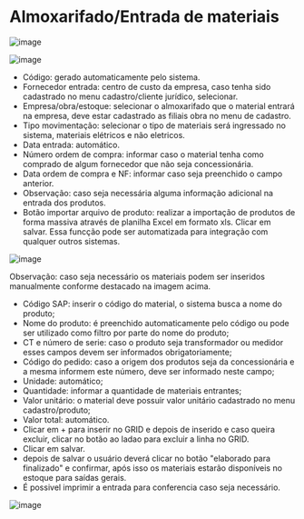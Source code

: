 # Almoxarifado/Entrada de materiais

![image](https://github.com/user-attachments/assets/6604c29b-e526-4b0f-8ba0-e87bfd5aedbf)

![image](https://github.com/user-attachments/assets/49b535da-2736-40dd-a98f-37a30962a773)

* Código: gerado automaticamente pelo sistema.
* Fornecedor entrada: centro de custo da empresa, caso tenha sido cadastrado no menu cadastro/cliente jurídico, selecionar.
* Empresa/obra/estoque: selecionar o almoxarifado que o material entrará na empresa, deve estar cadastrado as filiais obra no menu de cadastro.
* Tipo movimentação: selecionar o tipo de materiais será ingressado no sistema, materiais elétricos e não eletricos.
* Data entrada: automático.
* Número ordem de compra: informar caso o material tenha como comprado de algum fornecedor que não seja concessionária.
* Data ordem de compra e NF: informar caso seja preenchido o campo anterior.
* Observação: caso seja necessária alguma informação adicional na entrada dos produtos.
* Botão importar arquivo de produto: realizar a importação de produtos de forma massiva através de planilha Excel em formato xls. Clicar em salvar. Essa funcção pode ser automatizada para integração com qualquer outros sistemas.

![image](https://github.com/user-attachments/assets/eb679690-4ed1-47c3-b56c-3678e0583e9f)

Observação: caso seja necessário os materiais podem ser inseridos manualmente conforme destacado na imagem acima.

* Código SAP: inserir o código do material, o sistema busca a nome do produto;
* Nome do produto: é preenchido automaticamente pelo código ou pode ser utilizado como filtro por parte do nome do produto;
* CT e número de serie: caso o produto seja transformador ou medidor esses campos devem ser informados obrigatoriamente;
* Código do pedido: caso a origem dos produtos seja da concessionária e a mesma informem este número, deve ser informado neste campo;
* Unidade: automático;
* Quantidade: informar a quantidade de materiais entrantes;
* Valor unitário: o material deve possuir valor unitário cadastrado no menu cadastro/produto;
* Valor total: automático. 
* Clicar em + para inserir no GRID e depois de inserido e caso queira excluir, clicar no botão ao ladao para excluir a linha no GRID. 
* Clicar em salvar. 
* depois de salvar o usuário deverá clicar no botão "elaborado para finalizado" e confirmar, após isso os materiais estarão disponíveis no estoque para saídas gerais.
* É possivel imprimir a entrada para conferencia caso seja necessário.

![image](https://github.com/user-attachments/assets/be5f67ec-077e-41d9-8eb4-f02d202502a3)